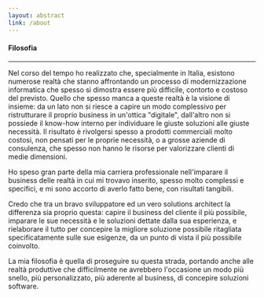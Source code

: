 ```yaml
---
layout: abstract
link: /about
---
```

#### Filosofia
***
Nel corso del tempo ho realizzato che, specialmente in Italia, esistono numerose realtà che stanno affrontando un processo di modernizzazione informatica che spesso si dimostra essere più difficile, contorto e costoso del previsto.
Quello che spesso manca a queste realtà è la visione di insieme: da un lato non si riesce a capire un modo complessivo per ristrutturare il proprio business in un'ottica "digitale", dall'altro non si possiede il know-how interno per individuare le giuste soluzioni alle giuste necessità.
Il risultato è rivolgersi spesso a prodotti commerciali molto costosi, non pensati per le proprie necessità, o a grosse aziende di consulenza, che spesso non hanno le risorse per valorizzare clienti di medie dimensioni.

Ho speso gran parte della mia carriera professionale nell'imparare il business delle realtà in cui mi trovavo inserito, spesso molto complessi e specifici, e mi sono accorto di averlo fatto bene, con risultati tangibili.

Credo che tra un bravo sviluppatore ed un vero solutions architect la differenza sia proprio questa: capire il business del cliente il più possibile, imparare le sue necessità e le soluzioni dettate dalla sua esperienza, e rielaborare il tutto per concepire la migliore soluzione possibile ritagliata specificatamente sulle sue esigenze, da un punto di vista il più possibile coinvolto.

La mia filosofia è quella di proseguire su questa strada, portando anche alle realtà produttive che difficilmente ne avrebbero l'occasione un modo più snello, più personalizzato, più aderente al business, di concepire soluzioni software.